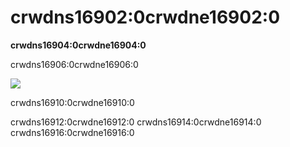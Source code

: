 # crwdns16902:0crwdne16902:0

**crwdns16904:0crwdne16904:0**

crwdns16906:0crwdne16906:0

![](crwdns16908:0crwdne16908:0)

crwdns16910:0crwdne16910:0

crwdns16912:0crwdne16912:0 crwdns16914:0crwdne16914:0 crwdns16916:0crwdne16916:0
